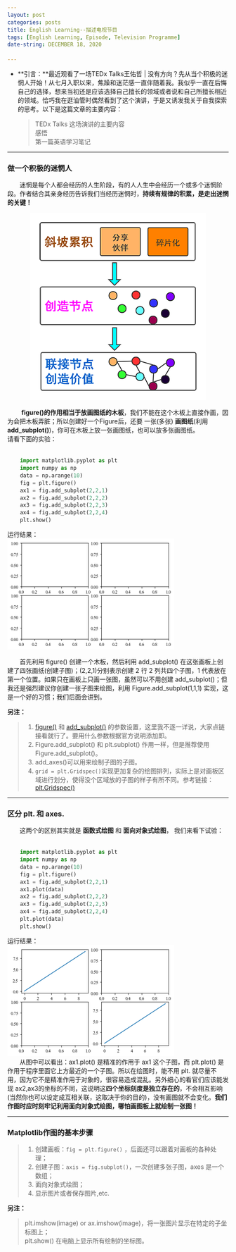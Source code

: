 ```yaml
---
layout: post  
categories: posts   
title: English Learning--描述电视节目    
tags: [English Learning, Episode, Television Programme]   
date-string: DECEMBER 18, 2020

---
```

* **引言：**最近观看了一场TEDx Talks王佑哲 | 没有方向？先从当个积极的迷惘人开始！从七月入职以来，焦躁和迷茫感一直伴随着我。我似乎一直在后悔自己的选择，想来当初还是应该选择自己擅长的领域或者说和自己所擅长相近的领域。恰巧我在逛油管时偶然看到了这个演讲，于是又诱发我关于自我探索的思考。以下是这篇文章的主要内容：   
	> TEDx Talks 这场演讲的主要内容  
	> 感悟    
	> 第一篇英语学习笔记    

********
   
### 做一个积极的迷惘人   
 
    
&emsp;&emsp;迷惘是每个人都会经历的人生阶段，有的人人生中会经历一个或多个迷惘阶段。作者结合其亲身经历告诉我们当经历迷惘时，**持续有规律的积累，是走出迷惘的关键！** 
   
<center>
<img src="./images/2020/December/20201218/20201218-00.png">
</center>

&emsp;&emsp; **figure()**的作用相当于**放画图纸的木板**，我们不能在这个木板上直接作画，因为会把木板弄脏；所以创建好一个Figure后，还要 一张(多张) **画图纸**(利用**add_subplot()**)，你可在木板上放一张画图纸，也可以放多张画图纸。    
请看下面的实验：     

```python   

	import matplotlib.pyplot as plt
	import numpy as np
	data = np.arange(10)
	fig = plt.figure()
	ax1 = fig.add_subplot(2,2,1)
	ax2 = fig.add_subplot(2,2,2)
	ax3 = fig.add_subplot(2,2,3)
	ax4 = fig.add_subplot(2,2,4)
	plt.show() 
```  

运行结果：   
![](/images/2019/October/20191023-00.png)

&emsp;&emsp;首先利用 figure() 创建一个木板，然后利用 add\_subplot() 在这张画板上创建了四张画纸(创建子图)；(2,2,1)分别表示创建 2 行 2 列共四个子图，1 代表放在第一个位置。如果只在画板上只画一张图，虽然可以不用创建 add\_subplot()；但我还是强烈建议你创建一张子图来绘图，利用 Figure.add\_subplot(1,1,1) 实现，这是一个好的习惯；我们后面会讲到。
  
**另注：**  
 > 1. [figure()](https://matplotlib.org/3.1.1/api/_as_gen/matplotlib.pyplot.figure) 和 [add_subplot()](https://matplotlib.org/3.1.1/api/_as_gen/matplotlib.figure.Figure.html#matplotlib.figure.Figure.add_subplot) 的参数设置，这里我不逐一详说，大家点链接看就行了。要用什么参数根据官方说明添加即。  
> 2. Figure.add\_subplot() 和 plt.subplot() 作用一样，但是推荐使用 Figure.add\_subplot()。   
> 3. add\_axes()可以用来绘制子图的子图。   
> 4. `grid = plt.Gridspec()`实现更加复杂的绘图排列，实际上是对画板区域进行划分，使得没个区域放的子图的样子有所不同。参考链接：[plt.Gridspec()](https://matplotlib.org/3.1.1/api/_as_gen/matplotlib.gridspec.GridSpec.html#examples-using-matplotlib-gridspec-gridspec)

********


### 区分 plt. 和 axes.   
  
&emsp;&emsp;这两个的区别其实就是 **函数式绘图** 和 **面向对象式绘图**， 我们来看下试验：   
```python   
  
	import matplotlib.pyplot as plt
	import numpy as np
	data = np.arange(10)
	fig = plt.figure()
	ax1 = fig.add_subplot(2,2,1)
	ax1.plot(data)
	ax2 = fig.add_subplot(2,2,2)
	ax3 = fig.add_subplot(2,2,3)
	ax4 = fig.add_subplot(2,2,4)
	plt.plot(data)
	plt.show()
```          

运行结果：   
![](/images/2019/October/20191023-01.png)     
&emsp;&emsp;从图中可以看出：ax1.plot() 是精准的作用于 ax1 这个子图，而 plt.plot() 是作用于程序里面它上方最近的一个子图。所以在绘图时，能不用 plt. 就尽量不用，因为它不是精准作用于对象的，很容易造成混乱。另外细心的看官们应该能发现 ax2,ax3的坐标的不同，这说明这**四个坐标刻度是独立存在的**，不会相互影响(当然你也可以设定成互相关联，这取决于你的目的)，没有画图就不会变化。**我们作图时应时刻牢记利用面向对象式绘图，哪怕画图板上就绘制一张图！**    

****    
### Matplotlib作图的基本步骤   

> 1. 创建画板：`fig = plt.figure()` ，后面还可以跟着对画板的各种处理；   
> 2. 创建子图：`axis = fig.subplot()`，一次创建多张子图，axes 是一个数组；   
> 3. 面向对象式绘图；     
> 4. 显示图片或者保存图片,etc.     

**另注：**  
> plt.imshow(image) or ax.imshow(image)，将一张图片显示在特定的子坐标图上；    
> plt.show() 在电脑上显示所有绘制的坐标图。